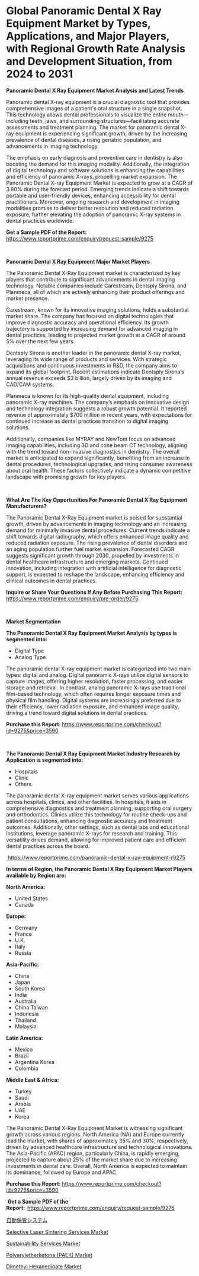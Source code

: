 <p><h1>Global Panoramic Dental X Ray Equipment Market by Types, Applications, and Major Players, with Regional Growth Rate Analysis and Development Situation, from 2024 to 2031</h1></p><p><strong>Panoramic Dental X Ray Equipment Market Analysis and Latest Trends</strong></p>
<p><p>Panoramic dental X-ray equipment is a crucial diagnostic tool that provides comprehensive images of a patient's oral structure in a single snapshot. This technology allows dental professionals to visualize the entire mouth—including teeth, jaws, and surrounding structures—facilitating accurate assessments and treatment planning. The market for panoramic dental X-ray equipment is experiencing significant growth, driven by the increasing prevalence of dental diseases, a rising geriatric population, and advancements in imaging technology.</p><p>The emphasis on early diagnosis and preventive care in dentistry is also boosting the demand for this imaging modality. Additionally, the integration of digital technology and software solutions is enhancing the capabilities and efficiency of panoramic X-rays, propelling market expansion. The Panoramic Dental X-ray Equipment Market is expected to grow at a CAGR of 3.80% during the forecast period. Emerging trends indicate a shift towards portable and user-friendly devices, enhancing accessibility for dental practitioners. Moreover, ongoing research and development in imaging modalities promise to deliver better resolution and reduced radiation exposure, further elevating the adoption of panoramic X-ray systems in dental practices worldwide.</p></p>
<p><strong>Get a Sample PDF of the Report:&nbsp;</strong> <a href="https://www.reportprime.com/enquiry/request-sample/9275">https://www.reportprime.com/enquiry/request-sample/9275</a></p>
<p>&nbsp;</p>
<p><strong>Panoramic Dental X Ray Equipment Major Market Players</strong></p>
<p><p>The Panoramic Dental X-Ray Equipment market is characterized by key players that contribute to significant advancements in dental imaging technology. Notable companies include Carestream, Dentsply Sirona, and Planmeca, all of which are actively enhancing their product offerings and market presence.</p><p>Carestream, known for its innovative imaging solutions, holds a substantial market share. The company has focused on digital technologies that improve diagnostic accuracy and operational efficiency. Its growth trajectory is supported by increasing demand for advanced imaging in dental practices, leading to projected market growth at a CAGR of around 5% over the next few years.</p><p>Dentsply Sirona is another leader in the panoramic dental X-ray market, leveraging its wide range of products and services. With strategic acquisitions and continuous investments in R&D, the company aims to expand its global footprint. Recent estimations indicate Dentsply Sirona’s annual revenue exceeds $3 billion, largely driven by its imaging and CAD/CAM systems.</p><p>Planmeca is known for its high-quality dental equipment, including panoramic X-ray machines. The company’s emphasis on innovative design and technology integration suggests a robust growth potential. It reported revenue of approximately $700 million in recent years, with expectations for continued increase as dental practices transition to digital imaging solutions.</p><p>Additionally, companies like MYRAY and NewTom focus on advanced imaging capabilities, including 3D and cone beam CT technology, aligning with the trend toward non-invasive diagnostics in dentistry. The overall market is anticipated to expand significantly, benefiting from an increase in dental procedures, technological upgrades, and rising consumer awareness about oral health. These factors collectively indicate a dynamic competitive landscape with promising growth for key players.</p></p>
<p>&nbsp;</p>
<p><strong>What Are The Key Opportunities For Panoramic Dental X Ray Equipment Manufacturers?</strong></p>
<p><p>The Panoramic Dental X-Ray Equipment market is poised for substantial growth, driven by advancements in imaging technology and an increasing demand for minimally invasive dental procedures. Current trends indicate a shift towards digital radiography, which offers enhanced image quality and reduced radiation exposure. The rising prevalence of dental disorders and an aging population further fuel market expansion. Forecasted CAGR suggests significant growth through 2030, propelled by investments in dental healthcare infrastructure and emerging markets. Continued innovation, including integration with artificial intelligence for diagnostic support, is expected to reshape the landscape, enhancing efficiency and clinical outcomes in dental practices.</p></p>
<p><strong>Inquire or Share Your Questions If Any Before Purchasing This Report:</strong> <a href="https://www.reportprime.com/enquiry/pre-order/9275">https://www.reportprime.com/enquiry/pre-order/9275</a></p>
<p>&nbsp;</p>
<p><strong>Market Segmentation</strong></p>
<p><strong>The Panoramic Dental X Ray Equipment Market Analysis by types is segmented into:</strong></p>
<p><ul><li>Digital Type</li><li>Analog Type</li></ul></p>
<p><p>The panoramic dental X-ray equipment market is categorized into two main types: digital and analog. Digital panoramic X-rays utilize digital sensors to capture images, offering higher resolution, faster processing, and easier storage and retrieval. In contrast, analog panoramic X-rays use traditional film-based technology, which often requires longer exposure times and physical film handling. Digital systems are increasingly preferred due to their efficiency, lower radiation exposure, and enhanced image quality, driving a trend toward digital solutions in dental practices.</p></p>
<p><strong>Purchase this Report:&nbsp;</strong><a href="https://www.reportprime.com/checkout?id=9275&price=3590">https://www.reportprime.com/checkout?id=9275&price=3590</a></p>
<p>&nbsp;</p>
<p><strong>The Panoramic Dental X Ray Equipment Market Industry Research by Application is segmented into:</strong></p>
<p><ul><li>Hospitals</li><li>Clinic</li><li>Others</li></ul></p>
<p><p>The panoramic dental X-ray equipment market serves various applications across hospitals, clinics, and other facilities. In hospitals, it aids in comprehensive diagnostics and treatment planning, supporting oral surgery and orthodontics. Clinics utilize this technology for routine check-ups and patient consultations, enhancing diagnostic accuracy and treatment outcomes. Additionally, other settings, such as dental labs and educational institutions, leverage panoramic X-rays for research and training. This versatility drives demand, allowing for improved patient care and efficient dental practices across the board.</p></p>
<p><a href="https://www.reportprime.com/panoramic-dental-x-ray-equipment-r9275">&nbsp;https://www.reportprime.com/panoramic-dental-x-ray-equipment-r9275</a></p>
<p><strong>In terms of Region, the Panoramic Dental X Ray Equipment Market Players available by Region are:</strong></p>
<p>
    <p> <strong> North America: </strong>
        <ul>
            <li>United States</li>
            <li>Canada</li>
        </ul>
        </p> 
    <p> <strong> Europe: </strong>
        <ul>
            <li>Germany</li>
            <li>France</li>
            <li>U.K.</li>
            <li>Italy</li>
            <li>Russia</li>
        </ul>
        </p> 
    <p> <strong> Asia-Pacific: </strong>
        <ul>
            <li>China</li>
            <li>Japan</li>
            <li>South Korea</li>
            <li>India</li>
            <li>Australia</li>
            <li>China Taiwan</li>
            <li>Indonesia</li>
            <li>Thailand</li>
            <li>Malaysia</li>
        </ul>
        </p> 
    <p> <strong> Latin America: </strong>
        <ul>
            <li>Mexico</li>
            <li>Brazil</li>
            <li>Argentina Korea</li>
            <li>Colombia</li>
        </ul>
        </p> 
    <p> <strong> Middle East & Africa: </strong>
        <ul>
            <li>Turkey</li>
            <li>Saudi</li>
            <li>Arabia</li>
            <li>UAE</li>
            <li>Korea</li>
        </ul>
    </p>
    </p>
<p><p>The Panoramic Dental X-Ray Equipment Market is witnessing significant growth across various regions. North America (NA) and Europe currently lead the market, with shares of approximately 35% and 30%, respectively, driven by advanced healthcare infrastructure and technological innovations. The Asia-Pacific (APAC) region, particularly China, is rapidly emerging, projected to capture about 25% of the market share due to increasing investments in dental care. Overall, North America is expected to maintain its dominance, followed by Europe and APAC.</p></p>
<p><strong>Purchase this Report: </strong><a href="https://www.reportprime.com/checkout?id=9275&price=3590">https://www.reportprime.com/checkout?id=9275&price=3590</a></p>
<p>&nbsp;<strong>Get a Sample PDF of the Report:&nbsp;&nbsp;</strong><a href="https://www.reportprime.com/enquiry/request-sample/9275">https://www.reportprime.com/enquiry/request-sample/9275</a></p>
<p><strong></strong></p>
<p><p><a href="https://medium.com/@uyjtuy6/automated-storage-system-market-%E3%81%AF-%E3%82%B3%E3%82%B9%E3%83%88%E7%AE%A1%E7%90%86%E3%81%A8%E5%8A%B9%E7%8E%87%E5%90%91%E4%B8%8A%E3%82%92%E5%84%AA%E5%85%88%E3%81%97%E3%81%BE%E3%81%99-%E3%81%95%E3%82%89%E3%81%AB-%E5%A0%B1%E5%91%8A%E6%9B%B8%E3%81%AF%E5%B8%82%E5%A0%B4%E3%81%AE%E9%9C%80%E8%A6%81%E9%9D%A2%E3%81%A8%E4%BE%9B%E7%B5%A6%E9%9D%A2%E3%81%AE%E4%B8%A1%E6%96%B9%E3%82%92%E3%82%AB%E3%83%90%E3%83%BC%E3%81%97%E3%81%A6%E3%81%84%E3%81%BE%E3%81%99-automated-3ad4f3542619">自動保管システム</a></p><p><a href="https://www.linkedin.com/pulse/selective-laser-sintering-services-market-global-regional-analysis-pdnhf?trackingId=qsxwIl17R%2FOKujmIVMS3zg%3D%3D">Selective Laser Sintering Services Market</a></p><p><a href="https://www.linkedin.com/pulse/sustainability-services-market-overview-global-trends-future-prospects-d5bff?trackingId=5BNtJzseQfKh7vfv45Njog%3D%3D">Sustainability Services Market</a></p><p><a href="https://medium.com/@stephen.russell7684/what-is-polyaryletherketone-paek-market-da1cbc9d4629">Polyaryletherketone (PAEK) Market</a></p><p><a href="https://issuu.com/reportprime-2/docs/dimethyl-hexanedioate-market-size-2_9cc556741041d9">Dimethyl Hexanedioate Market</a></p></p>